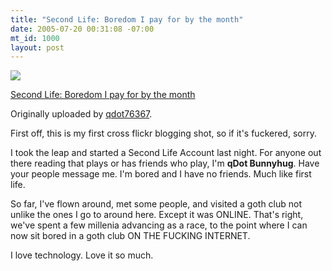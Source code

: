 ```yaml
--- 
title: "Second Life: Boredom I pay for by the month"
date: 2005-07-20 00:31:08 -07:00
mt_id: 1000
layout: post
---
```

[![][1]][2]

[Second Life: Boredom I pay for by the month][3]

Originally uploaded by [qdot76367][4].

First off, this is my first cross flickr blogging shot, so if it's fuckered, sorry.  

I took the leap and started a Second Life Account last night. For anyone out there reading that plays or has friends who play, I'm **qDot Bunnyhug**. Have your people message me. I'm bored and I have no friends. Much like first life.  

So far, I've flown around, met some people, and visited a goth club not unlike the ones I go to around here. Except it was ONLINE. That's right, we've spent a few millenia advancing as a race, to the point where I can now sit bored in a goth club ON THE FUCKING INTERNET.   

I love technology. Love it so much.

   [1]: http://photos22.flickr.com/27268985_455e126bb3_m.jpg
   [2]: http://www.flickr.com/photos/80226255@N00/27268985/
   [3]: http://www.flickr.com/photos/80226255@N00/27268985/
   [4]: http://www.flickr.com/people/80226255@N00/

